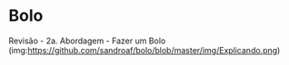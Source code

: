 # Bolo
Revisão - 2a.  Abordagem - Fazer um Bolo
(img:https://github.com/sandroaf/bolo/blob/master/img/Explicando.png)
